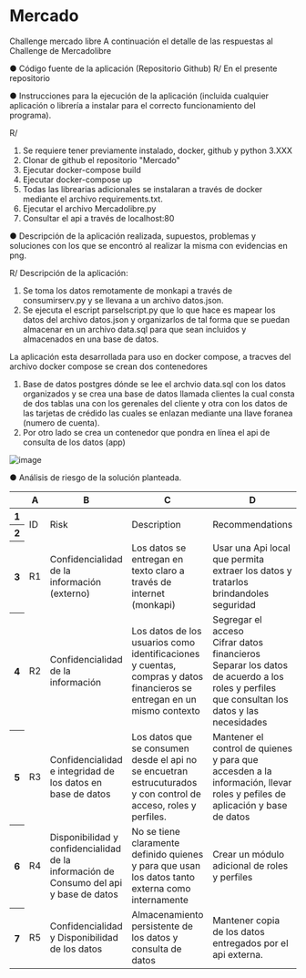 # Mercado
Challenge mercado libre
A continuación el detalle de las respuestas al Challenge de Mercadolibre

● Código fuente de la aplicación (Repositorio Github)
R/ En el presente repositorio

● Instrucciones para la ejecución de la aplicación (incluida cualquier aplicación o librería a
instalar para el correcto funcionamiento del programa).

R/ 
1. Se requiere tener previamente instalado, docker, github y python 3.XXX
2. Clonar de github el repositorio "Mercado"
3. Ejecutar docker-compose build
4. Ejecutar docker-compose up
5. Todas las librearias adicionales se instalaran a través de docker mediante el archivo requirements.txt.
6. Ejecutar el archivo Mercadolibre.py
7. Consultar el api a través de localhost:80


● Descripción de la aplicación realizada, supuestos, problemas y soluciones con los que se
encontró al realizar la misma con evidencias en png.

R/
Descripción de la aplicación:
1. Se toma los datos remotamente de monkapi a través de consumirserv.py y se llevana a un archivo datos.json.
2. Se ejecuta el escript parselscript.py que lo que hace es mapear los datos del archivo datos.json y organizarlos de tal forma que se puedan almacenar en un archivo data.sql para que sean incluidos y almacenados en una base de datos.

La aplicación esta desarrollada para uso en docker compose, a tracves del archivo docker compose se crean dos contenedores
1. Base de datos postgres dónde se lee el archvio data.sql con los datos organizados y se crea una base de datos llamada clientes la cual consta de dos tablas una con los  gerenales del cliente y otra con los datos de las tarjetas de crédido  las cuales se enlazan mediante una llave foranea (numero de cuenta).
2. Por otro lado se crea un contenedor que pondra en línea el api de consulta de los datos (app)

![image](https://github.com/betanc/Mercado/assets/48939055/e5b66ead-20d1-47ea-abc8-5cc3e766dc3e)


● Análisis de riesgo de la solución planteada.



<meta http-equiv="Content-Type" content="text/html; charset=utf-8"><link type="text/css" rel="stylesheet" href="resources/sheet.css" >

<div class="ritz grid-container" dir="ltr"><table class="waffle" cellspacing="0" cellpadding="0"><thead><tr><th class="row-header freezebar-origin-ltr"></th><th id="2109673975C0" style="width:100px;" class="column-headers-background">A</th><th id="2109673975C1" style="width:254px;" class="column-headers-background">B</th><th id="2109673975C2" style="width:432px;" class="column-headers-background">C</th><th id="2109673975C3" style="width:437px;" class="column-headers-background">D</th><th id="2109673975C4" style="width:100px;" class="column-headers-background">E</th><th id="2109673975C5" style="width:100px;" class="column-headers-background">F</th><th id="2109673975C6" style="width:100px;" class="column-headers-background">G</th></tr></thead><tbody><tr style="height: 20px"><th id="2109673975R0" style="height: 20px;" class="row-headers-background"><div class="row-header-wrapper" style="line-height: 20px">1</div></th><td class="s0" dir="ltr" rowspan="2">ID</td><td class="s1" rowspan="2">Risk</td><td class="s1" rowspan="2">Description</td><td class="s1" rowspan="2">Recommendations</td><td class="s2" dir="ltr" colspan="3">Evaluation</td></tr><tr style="height: 20px"><th id="2109673975R1" style="height: 20px;" class="row-headers-background"><div class="row-header-wrapper" style="line-height: 20px">2</div></th><td class="s2">PROB</td><td class="s2">IMP</td><td class="s2">WM</td></tr><tr style="height: 20px"><th id="2109673975R2" style="height: 20px;" class="row-headers-background"><div class="row-header-wrapper" style="line-height: 20px">3</div></th><td class="s3" dir="ltr">R1</td><td class="s4" dir="ltr">Confidencialidad de la información (externo)</td><td class="s4" dir="ltr">Los datos se entregan en texto claro a través de internet (monkapi)</td><td class="s4" dir="ltr">Usar una Api local que permita extraer los datos y tratarlos brindandoles seguridad</td><td class="s5" dir="ltr">H</td><td class="s5" dir="ltr">M-H</td><td class="s6" dir="ltr">Alto</td></tr><tr style="height: 20px"><th id="2109673975R3" style="height: 20px;" class="row-headers-background"><div class="row-header-wrapper" style="line-height: 20px">4</div></th><td class="s3" dir="ltr">R2</td><td class="s4" dir="ltr">Confidencialidad de la información </td><td class="s4" dir="ltr">Los datos de los usuarios como identificaciones y cuentas, compras y datos financieros se entregan en un mismo contexto</td><td class="s4" dir="ltr">Segregar el acceso<br>Cifrar datos financieros<br>Separar los datos de acuerdo a los roles y perfiles que consultan los datos y las necesidades</td><td class="s5" dir="ltr">H</td><td class="s5" dir="ltr">M-H</td><td class="s6" dir="ltr">Alto</td></tr><tr style="height: 20px"><th id="2109673975R4" style="height: 20px;" class="row-headers-background"><div class="row-header-wrapper" style="line-height: 20px">5</div></th><td class="s3" dir="ltr">R3</td><td class="s4" dir="ltr">Confidencialidad e integridad de los datos en base de datos</td><td class="s4" dir="ltr">Los datos que se consumen desde el api no se encuetran estrucuturados y con control de acceso, roles y perfiles.</td><td class="s4" dir="ltr">Mantener el control de quienes y para que accesden a la información, llevar roles y pefiles de aplicación y base de datos</td><td class="s7" dir="ltr">L-M</td><td class="s7" dir="ltr">L-M</td><td class="s8" dir="ltr">Bajo</td></tr><tr style="height: 20px"><th id="2109673975R5" style="height: 20px;" class="row-headers-background"><div class="row-header-wrapper" style="line-height: 20px">6</div></th><td class="s3" dir="ltr">R4</td><td class="s4" dir="ltr">Disponibilidad y confidencialidad de la información de Consumo del api y base de datos</td><td class="s4" dir="ltr">No se tiene claramente definido quienes y para que usan los datos tanto externa como internamente </td><td class="s4" dir="ltr">Crear un módulo adicional de roles y perfiles</td><td class="s5" dir="ltr">M-H</td><td class="s5" dir="ltr">M-H</td><td class="s9" dir="ltr">Medio</td></tr><tr style="height: 20px"><th id="2109673975R6" style="height: 20px;" class="row-headers-background"><div class="row-header-wrapper" style="line-height: 20px">7</div></th><td class="s3" dir="ltr">R5</td><td class="s4" dir="ltr">Confidencialidad y Disponibilidad de los datos</td><td class="s4" dir="ltr">Almacenamiento persistente de los datos y consulta de datos</td><td class="s4" dir="ltr">Mantener copia de los datos entregados por el api externa.</td><td class="s7" dir="ltr">L-M</td><td class="s7" dir="ltr">L-M</td><td class="s8" dir="ltr">Medio</td></tr></tbody></table></div>
